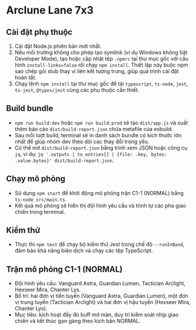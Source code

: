 # Arclune Lane 7x3

## Cài đặt phụ thuộc
1. Cài đặt Node.js phiên bản mới nhất.
2. Nếu môi trường không cho phép tạo symlink (ví dụ Windows không bật Developer Mode), tạo hoặc cập nhật tệp `.npmrc` tại thư mục gốc với cấu hình `install-links=false` rồi chạy `npm install`. Thiết lập này buộc npm sao chép gói stub thay vì liên kết tượng trưng, giúp quá trình cài đặt hoàn tất.
3. Chạy lệnh `npm install` tại thư mục gốc để tải `typescript`, `ts-node`, `jest`, `ts-jest`, `@types/jest` cùng các phụ thuộc cần thiết.

## Build bundle
- `npm run build:dev` hoặc `npm run build:prod` sẽ tạo `dist/app.js` và xuất thêm báo cáo `dist/build-report.json` chứa metafile của esbuild.
- Sau mỗi lượt build, terminal sẽ in danh sách bundle có kích thước lớn nhất để giúp nhóm dev theo dõi các thay đổi trọng yếu.
- Có thể mở `dist/build-report.json` bằng trình xem JSON hoặc công cụ `jq`, ví dụ: `jq '.outputs | to_entries[] | {file: .key, bytes: .value.bytes}' dist/build-report.json`.

## Chạy mô phỏng
- Sử dụng `npm start` để khởi động mô phỏng trận C1-1 (NORMAL) bằng `ts-node src/main.ts`.
- Kết quả mô phỏng sẽ hiển thị đội hình yêu cầu và trình tự các pha giao chiến trong terminal.

## Kiểm thử
- Thực thi `npm test` để chạy bộ kiểm thử Jest trong chế độ `--runInBand`, đảm bảo khả năng biên dịch và chạy các tệp TypeScript.

## Trận mô phỏng C1-1 (NORMAL)
- Đội hình yêu cầu: Vanguard Astra, Guardian Lumen, Tactician Arclight, Hexseer Mira, Chanter Lys.
- Bố trí: hai đơn vị tiền tuyến (Vanguard Astra, Guardian Lumen), một đơn vị trung tuyến (Tactician Arclight) và hai đơn vị hậu tuyến (Hexseer Mira, Chanter Lys).
- Mục tiêu: kích hoạt đầy đủ buff mở màn, duy trì kiểm soát nhịp giao chiến và kết thúc gọn gàng theo kịch bản NORMAL.
